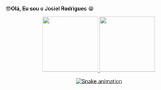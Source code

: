 😎<strong>Olá, Eu sou o Josiel Rodrigues</strong> 😁

<div align="center">
  <a href="https://github.com/ZielRodrigues">
  <img height="150em" src="https://github-readme-stats.vercel.app/api?username=zielrodrigues&show_icons=true&theme=tokyonight&include_all_commits=true&count_private=true"/>
  <img height="150em" src="https://github-readme-stats.vercel.app/api/top-langs/?username=zielrodrigues&layout=compact&langs_count=7&theme=tokyonight"/>
</div>

  <div align="center">
  
  ![Snake animation](https://github.com/zielrodrigues/zielrodrigues/blob/output/github-contribution-grid-snake.svg)
  
</div>
